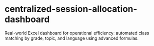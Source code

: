 # centralized-session-allocation-dashboard
Real-world Excel dashboard for operational efficiency: automated class matching by grade, topic, and language using advanced formulas.
